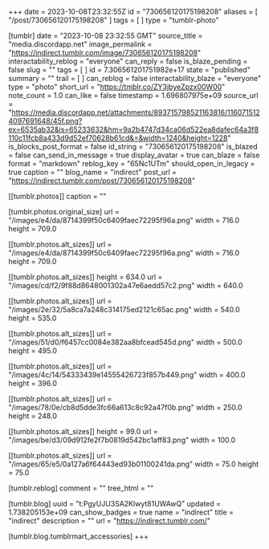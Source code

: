 +++
date = 2023-10-08T23:32:55Z
id = "730656120175198208"
aliases = [ "/post/730656120175198208" ]
tags = [ ]
type = "tumblr-photo"

[tumblr]
date = "2023-10-08 23:32:55 GMT"
source_title = "media.discordapp.net"
image_permalink = "https://indirect.tumblr.com/image/730656120175198208"
interactability_reblog = "everyone"
can_reply = false
is_blaze_pending = false
slug = ""
tags = [ ]
id = 7.306561201751982e+17
state = "published"
summary = ""
trail = [ ]
can_reblog = false
interactability_blaze = "everyone"
type = "photo"
short_url = "https://tmblr.co/ZY3jbyeZpzx00W00"
note_count = 1.0
can_like = false
timestamp = 1.696807975e+09
source_url = "https://media.discordapp.net/attachments/893715798521163816/1160715124097691648/45f.png?ex=6535ab32&is=65233632&hm=9a2b4747d34ca06d522ea8dafec64a3f8110c11fcb8a433d9d52ef70628b61cd&=&width=1240&height=1228"
is_blocks_post_format = false
id_string = "730656120175198208"
is_blazed = false
can_send_in_message = true
display_avatar = true
can_blaze = false
format = "markdown"
reblog_key = "65Nc1UTm"
should_open_in_legacy = true
caption = ""
blog_name = "indirect"
post_url = "https://indirect.tumblr.com/post/730656120175198208"

[[tumblr.photos]]
caption = ""

[tumblr.photos.original_size]
url = "/images/e4/da/8714399f50c6409faec72295f96a.png"
width = 716.0
height = 709.0

[[tumblr.photos.alt_sizes]]
url = "/images/e4/da/8714399f50c6409faec72295f96a.png"
width = 716.0
height = 709.0

[[tumblr.photos.alt_sizes]]
height = 634.0
url = "/images/cd/f2/9f88d8648001302a47e6aedd57c2.png"
width = 640.0

[[tumblr.photos.alt_sizes]]
url = "/images/2e/32/5a8ca7a248c314175ed2121c65ac.png"
width = 540.0
height = 535.0

[[tumblr.photos.alt_sizes]]
url = "/images/51/d0/f6457cc0084e382aa8bfcead545d.png"
width = 500.0
height = 495.0

[[tumblr.photos.alt_sizes]]
url = "/images/4c/14/54333439e14555426723f857b449.png"
width = 400.0
height = 396.0

[[tumblr.photos.alt_sizes]]
url = "/images/78/0e/cb8d5dde3fc66a613c8c92a47f0b.png"
width = 250.0
height = 248.0

[[tumblr.photos.alt_sizes]]
height = 99.0
url = "/images/be/d3/09d912fe2f7b0819d542bc1aff83.png"
width = 100.0

[[tumblr.photos.alt_sizes]]
url = "/images/65/e5/0a127a6f64443ed93b01100241da.png"
width = 75.0
height = 75.0

[tumblr.reblog]
comment = ""
tree_html = ""

[tumblr.blog]
uuid = "t:PgyUJU3SA2Klwyt81UWAwQ"
updated = 1.738205153e+09
can_show_badges = true
name = "indirect"
title = "indirect"
description = ""
url = "https://indirect.tumblr.com/"

[tumblr.blog.tumblrmart_accessories]
+++
